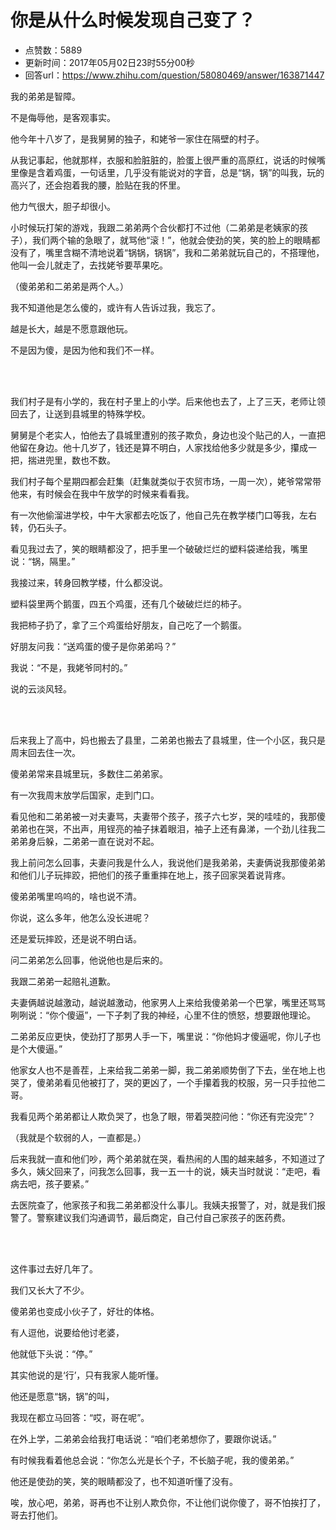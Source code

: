 # 你是从什么时候发现自己变了？
- 点赞数：5889
- 更新时间：2017年05月02日23时55分00秒
- 回答url：https://www.zhihu.com/question/58080469/answer/163871447
<body>
 <p data-pid="7CEIdcGK">我的弟弟是智障。</p>
 <p data-pid="zllBiues">不是侮辱他，是客观事实。</p>
 <p data-pid="AA2O1xic">他今年十八岁了，是我舅舅的独子，和姥爷一家住在隔壁的村子。</p>
 <p data-pid="mRd6qwgy">从我记事起，他就那样，衣服和脸脏脏的，脸蛋上很严重的高原红，说话的时候嘴里像是含着鸡蛋，一句话里，几乎没有能说对的字音，总是“锅，锅”的叫我，玩的高兴了，还会抱着我的腰，脸贴在我的怀里。</p>
 <p data-pid="M_vSBQFm">他力气很大，胆子却很小。</p>
 <p data-pid="MpNH5e5t">小时候玩打架的游戏，我跟二弟弟两个合伙都打不过他（二弟弟是老姨家的孩子），我们两个输的急眼了，就骂他“滚！”，他就会使劲的笑，笑的脸上的眼睛都没有了，嘴里含糊不清地说着“锅锅，锅锅”，我和二弟弟就玩自己的，不搭理他，他叫一会儿就走了，去找姥爷要苹果吃。</p>
 <p data-pid="3WfdX_-6">（傻弟弟和二弟弟是两个人。）</p>
 <p data-pid="uJlOOX5v">我不知道他是怎么傻的，或许有人告诉过我，我忘了。</p>
 <p data-pid="3uQHJFhG">越是长大，越是不愿意跟他玩。</p>
 <p data-pid="4Ytkf5V8">不是因为傻，是因为他和我们不一样。</p>
 <br>
 <br>
 <p data-pid="bzul56pF">我们村子是有小学的，我在村子里上的小学。后来他也去了，上了三天，老师让领回去了，让送到县城里的特殊学校。</p>
 <p data-pid="p1Fdo6RV">舅舅是个老实人，怕他去了县城里遭别的孩子欺负，身边也没个贴己的人，一直把他留在身边。他十几岁了，钱还是算不明白，人家找给他多少就是多少，攥成一把，揣进兜里，数也不数。</p>
 <p data-pid="_MJMhciR">我们村子每个星期四都会赶集（赶集就类似于农贸市场，一周一次），姥爷常常带他来，有时候会在我中午放学的时候来看看我。</p>
 <p data-pid="DlBC_5G-">有一次他偷溜进学校，中午大家都去吃饭了，他自己先在教学楼门口等我，左右转，仍石头子。</p>
 <p data-pid="lNxr3T8K">看见我过去了，笑的眼睛都没了，把手里一个破破烂烂的塑料袋递给我，嘴里说：“锅，隔里。”</p>
 <p data-pid="E3MwPvE5">我接过来，转身回教学楼，什么都没说。</p>
 <p data-pid="tOrKrhaa">塑料袋里两个鹅蛋，四五个鸡蛋，还有几个破破烂烂的柿子。</p>
 <p data-pid="6cEkFG3f">我把柿子扔了，拿了三个鸡蛋给好朋友，自己吃了一个鹅蛋。</p>
 <p data-pid="qg-XEYkY">好朋友问我：“送鸡蛋的傻子是你弟弟吗？”</p>
 <p data-pid="kfTPxnZA">我说：“不是，我姥爷同村的。”</p>
 <p data-pid="8HMyTD6u">说的云淡风轻。</p>
 <br>
 <br>
 <p data-pid="FwN5nv2w">后来我上了高中，妈也搬去了县里，二弟弟也搬去了县城里，住一个小区，我只是周末回去住一次。</p>
 <p data-pid="ZEQ5kGkg">傻弟弟常来县城里玩，多数住二弟弟家。</p>
 <p data-pid="KtY_YmlV">有一次我周末放学后国家，走到门口。</p>
 <p data-pid="cQmV0lF2">看见他和二弟弟被一对夫妻骂，夫妻带个孩子，孩子六七岁，哭的哇哇的，我那傻弟弟也在哭，不出声，用锃亮的袖子抹着眼泪，袖子上还有鼻涕，一个劲儿往我二弟弟身后躲，二弟弟一直在说对不起。</p>
 <p data-pid="SorjVwSH">我上前问怎么回事，夫妻问我是什么人，我说他们是我弟弟，夫妻俩说我那傻弟弟和他们儿子玩摔跤，把他们的孩子重重摔在地上，孩子回家哭着说背疼。</p>
 <p data-pid="naP-07ZT">傻弟弟嘴里呜呜的，啥也说不清。</p>
 <p data-pid="c_iVfV7C">你说，这么多年，他怎么没长进呢？</p>
 <p data-pid="5SuOGgil">还是爱玩摔跤，还是说不明白话。</p>
 <p data-pid="qrKWskiG">问二弟弟怎么回事，他说他也是后来的。</p>
 <p data-pid="-nTUW14U">我跟二弟弟一起赔礼道歉。</p>
 <p data-pid="gaHFY3pK">夫妻俩越说越激动，越说越激动，他家男人上来给我傻弟弟一个巴掌，嘴里还骂骂咧咧说：“你个傻逼”，一下子刺了我的神经，心里不住的愤怒，想要跟他理论。</p>
 <p data-pid="wWFZxg4d">二弟弟反应更快，使劲打了那男人手一下，嘴里说：“你他妈才傻逼呢，你儿子也是个大傻逼。”</p>
 <p data-pid="9AD5m5-7">他家女人也不是善茬，上来给我二弟弟一脚，我二弟弟顺势倒了下去，坐在地上也哭了，傻弟弟看见他被打了，哭的更凶了，一个手攥着我的校服，另一只手拉他二哥。</p>
 <p data-pid="K0NltWcI">我看见两个弟弟都让人欺负哭了，也急了眼，带着哭腔问他：“你还有完没完”？</p>
 <p data-pid="zzB6YFCO">（我就是个软弱的人，一直都是。）</p>
 <p data-pid="XThoQSOt">后来我就一直和他们吵，两个弟弟就在哭，看热闹的人围的越来越多，不知道过了多久，姨父回来了，问我怎么回事，我一五一十的说，姨夫当时就说：“走吧，看病去吧，孩子要紧。”</p>
 <p data-pid="KSF_p2T6">去医院查了，他家孩子和我二弟弟都没什么事儿。我姨夫报警了，对，就是我们报警了。警察建议我们沟通调节，最后商定，自己付自己家孩子的医药费。</p>
 <br>
 <br>
 <p data-pid="9YpQ8dmX">这件事过去好几年了。</p>
 <p data-pid="Z2RN5caO">我们又长大了不少。</p>
 <p data-pid="vUiSrsm3">傻弟弟也变成小伙子了，好壮的体格。</p>
 <p data-pid="0trnWQhg">有人逗他，说要给他讨老婆，</p>
 <p data-pid="qhLSW_gg">他就低下头说：“停。”</p>
 <p data-pid="O0kgtpQD">其实他说的是‘行’，只有我家人能听懂。</p>
 <p data-pid="cD-34Wkq">他还是愿意“锅，锅”的叫，</p>
 <p data-pid="wOp1VDg-">我现在都立马回答：“哎，哥在呢”。</p>
 <p data-pid="Y5tZNUIo">在外上学，二弟弟会给我打电话说：“咱们老弟想你了，要跟你说话。”</p>
 <p data-pid="j_xR1OA_">有时候我看着他总会说：“你怎么光是长个子，不长脑子呢，我的傻弟弟。”</p>
 <p data-pid="J3R_lYBq">他还是使劲的笑，笑的眼睛都没了，也不知道听懂了没有。</p>
 <p data-pid="OQPDXy-7">唉，放心吧，弟弟，哥再也不让别人欺负你，不让他们说你傻了，哥不怕挨打了，哥去打他们。</p>
</body>